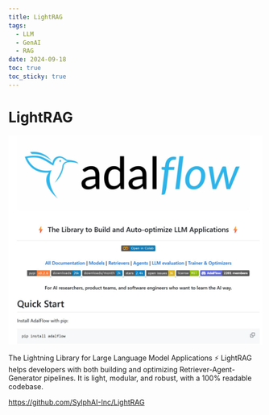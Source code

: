 ```yaml
---
title: LightRAG
tags:
  - LLM
  - GenAI
  - RAG
date: 2024-09-18
toc: true
toc_sticky: true
---
```


# LightRAG

![](../_asset/2024-07-11-LightragRAG-20241229151801.jpg)



The Lightning Library for Large Language Model Applications ⚡
LightRAG helps developers with both building and optimizing Retriever-Agent-Generator pipelines. It is light, modular, and robust, with a 100% readable codebase.

<https://github.com/SylphAI-Inc/LightRAG>
